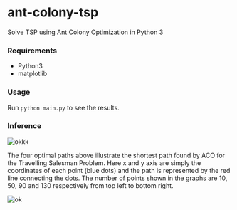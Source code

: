 # ant-colony-tsp
Solve TSP using Ant Colony Optimization in Python 3

### Requirements
* Python3
* matplotlib

### Usage
Run `python main.py` to see the results.

### Inference 
![okkk](https://github.com/10-zin/acotsp/blob/master/shortest_path_graphs/path_graphs.png)

The four optimal  paths above illustrate the shortest path found by ACO for the Travelling Salesman Problem. Here x and y axis are simply the coordinates of each point (blue dots) and the path is represented by the red line connecting the dots. The number of points shown in the graphs are 10, 50, 90 and 130 respectively from top left to bottom right.

![ok]()
